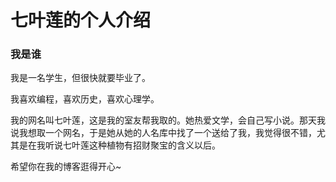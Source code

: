 # 七叶莲的个人介绍

### 我是谁
我是一名学生，但很快就要毕业了。


我喜欢编程，喜欢历史，喜欢心理学。


我的网名叫七叶莲，这是我的室友帮我取的。她热爱文学，会自己写小说。那天我说我想取一个网名，于是她从她的人名库中找了一个送给了我，我觉得很不错，尤其是在我听说七叶莲这种植物有招财聚宝的含义以后。


希望你在我的博客逛得开心~

